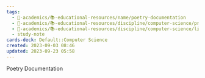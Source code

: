 ```yaml
---
tags:
  - 🔴-academics/📚-educational-resources/name/poetry-documentation
  - 🔴-academics/📚-educational-resources/discipline/computer-science/programming-language/python
  - 🔴-academics/📚-educational-resources/discipline/computer-science/library/poetry
  - study-note
cards-deck: Default::Computer Science
created: 2023-09-03 08:46
updated: 2023-09-23 05:58
---
```



Poetry Documentation

